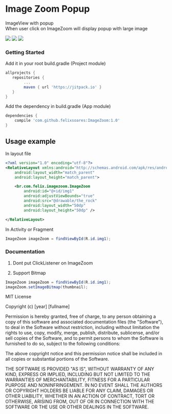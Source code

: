 # Image Zoom Popup

ImageView with popup <br/>
When user click on ImageZoom will display popup with large image

![](https://image.ibb.co/jhVQgm/img1.jpg) ![](https://image.ibb.co/e5V2SR/img2.jpg) ![](https://image.ibb.co/n5f2SR/img3.jpg)

### Getting Started

Add it in your root build.gradle (Project module)

```gradle
allprojects {
   repositories {
        ...
        maven { url 'https://jitpack.io' }
   }
}
```

Add the dependency in build.gradle (App module)

```gradle
dependencies {
	compile 'com.github.felixsoares:ImageZoom:1.0'
}
```

## Usage example

In layout file

```xml
<?xml version="1.0" encoding="utf-8"?>
<RelativeLayout xmlns:android="http://schemas.android.com/apk/res/android"
    android:layout_width="match_parent"
    android:layout_height="match_parent">

    <br.com.felix.imagezoom.ImageZoom
		android:id="@+id/img1"
		android:adjustViewBounds="true"
		android:src="@drawable/the_rock"
		android:layout_width="50dp"
		android:layout_height="50dp" />

</RelativeLayout>
```

In Activity or Fragment

```java
ImageZoom imageZoom = findViewById(R.id.img1);
```

### Documentation

1) Dont put ClickListener on ImageZoom

2) Support Bitmap

```java
ImageZoom imageZoom = findViewById(R.id.img1);
imageZoom.setImageBitmap(thumbnail);
```

MIT License

Copyright (c) [year] [fullname]

Permission is hereby granted, free of charge, to any person obtaining a copy
of this software and associated documentation files (the "Software"), to deal
in the Software without restriction, including without limitation the rights
to use, copy, modify, merge, publish, distribute, sublicense, and/or sell
copies of the Software, and to permit persons to whom the Software is
furnished to do so, subject to the following conditions:

The above copyright notice and this permission notice shall be included in all
copies or substantial portions of the Software.

THE SOFTWARE IS PROVIDED "AS IS", WITHOUT WARRANTY OF ANY KIND, EXPRESS OR
IMPLIED, INCLUDING BUT NOT LIMITED TO THE WARRANTIES OF MERCHANTABILITY,
FITNESS FOR A PARTICULAR PURPOSE AND NONINFRINGEMENT. IN NO EVENT SHALL THE
AUTHORS OR COPYRIGHT HOLDERS BE LIABLE FOR ANY CLAIM, DAMAGES OR OTHER
LIABILITY, WHETHER IN AN ACTION OF CONTRACT, TORT OR OTHERWISE, ARISING FROM,
OUT OF OR IN CONNECTION WITH THE SOFTWARE OR THE USE OR OTHER DEALINGS IN THE
SOFTWARE.
